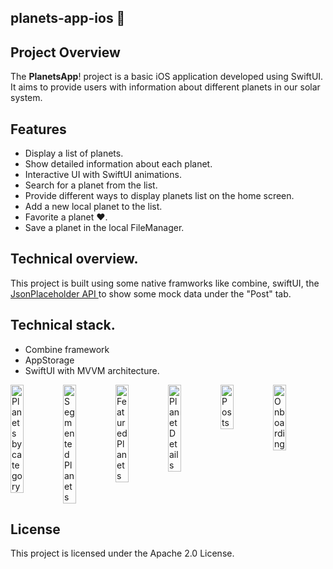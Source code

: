 ## planets-app-ios 🚀

## Project Overview #####
The **PlanetsApp**! project is a basic iOS application developed using SwiftUI. It aims to provide users with information about different planets in our solar system.

## Features

- Display a list of planets.
- Show detailed information about each planet.
- Interactive UI with SwiftUI animations.
- Search for a planet from the list.
- Provide different ways to display planets list on the home screen.
- Add a new local planet to the list.
- Favorite a planet ❤️.
- Save a planet in the local FileManager.

## Technical overview.
This project is built using some native framworks like combine, swiftUI, the [JsonPlaceholder API ](https://jsonplaceholder.typicode.com/) to show some mock data under the "Post" tab.

## Technical stack.
- Combine framework
- AppStorage
- SwiftUI with MVVM architecture.

<div style="display: flex; justify-content: space-between;">
    <img src="https://github.com/rescalon34/planets-app-ios/assets/52270734/5435e68f-fe93-407f-9ff5-a35b69a9882a" alt="Planets by category" style="width: 25%;"/>
    <img src="https://github.com/rescalon34/planets-app-ios/assets/52270734/49817b65-725e-4423-b9a0-e6b35eeddba0" alt="Segmented Planets" style="width: 25%;"/>
    <img src="https://github.com/rescalon34/planets-app-ios/assets/52270734/980c3dbf-8f2d-4375-a7c1-4570df806488" alt="Featured Planets" style="width: 25%;"/>
    <img src="https://github.com/rescalon34/planets-app-ios/assets/52270734/980c3dbf-8f2d-4375-a7c1-4570df806488"src="https://github.com/rescalon34/planets-app-ios/assets/52270734/e11230df-1c0b-4b7e-a088-14df93388b81" alt="Planet Details" style="width: 25%;"/>
  <img src="https://github.com/rescalon34/planets-app-ios/assets/52270734/ff176759-05f9-4a0c-b947-fa51772a313b" alt="Posts" style="width: 25%;"/>
  <img src="https://github.com/rescalon34/planets-app-ios/assets/52270734/47a83838-cb3b-46ec-aad1-7addf173042b" alt="Onboarding" style="width: 25%;"/>
</div>

## License


This project is licensed under the Apache 2.0 License.

